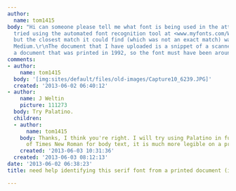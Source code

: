 ```yaml
---
author:
  name: tom1415
body: "Hi can someone please tell me what font is being used in the attached image.\r\nI
  tried using the automated font recognition tool at <www.myfonts.com/WhatTheFont/\u200E>
  but the closest match it could find (which was not an exact match) was ITC Weidemann
  Medium.\r\nThe document that I have uploaded is a snippet of a scanned image of
  a document that was printed in 1992, so the font must have been around before then."
comments:
- author:
    name: tom1415
  body: '[img:sites/default/files/old-images/Capture10_6239.JPG]'
  created: '2013-06-02 06:40:12'
- author:
    name: J Weltin
    picture: 111273
  body: Try Palatino.
  children:
  - author:
      name: tom1415
    body: Thanks, I think you're right. I will try using Palatino in future instead
      of Times New Roman for body text, it is much more legible on a printed document.
    created: '2013-06-03 10:31:36'
  created: '2013-06-03 08:12:13'
date: '2013-06-02 06:38:23'
title: need help identifying this serif font from a printed document (image attached)

---
```

